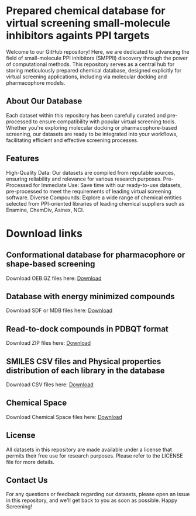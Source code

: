 # Prepared chemical database for virtual screening small-molecule inhibitors againts PPI targets
Welcome to our GitHub repository! Here, we are dedicated to advancing the field of small-molecule PPI inhibitors (SMPPII) discovery through the power of computational methods. This repository serves as a central hub for storing meticulously prepared chemical database, designed explicitly for virtual screening applications, including via molecular docking and pharmacophore models.

## About Our Database
Each dataset within this repository has been carefully curated and pre-processed to ensure compatibility with popular virtual screening tools. Whether you're exploring molecular docking or pharmacophore-based screening, our datasets are ready to be integrated into your workflows, facilitating efficient and effective screening processes.

## Features
High-Quality Data: Our datasets are compiled from reputable sources, ensuring reliability and relevance for various research purposes.
Pre-Processed for Immediate Use: Save time with our ready-to-use datasets, pre-processed to meet the requirements of leading virtual screening software.
Diverse Compounds: Explore a wide range of chemical entities selected from PPI-oriented libraries of leading chemical suppliers such as Enamine, ChemDiv, Asinex, NCI.

# Download links
## Conformational database for pharmacophore or shape-based screening
Download OEB.GZ files here: [Download](https://drive.google.com/drive/folders/1f41gEG4QOTUeCLkUaEnjOO_p7rAPwqfX?usp=drive_link)

## Database with energy minimized compounds
Download SDF or MDB files here: [Download](https://drive.google.com/drive/folders/1GwLZ9Rw-BhdSXlNdE2y3ez2mY6_OE2Uu?usp=drive_link)

## Read-to-dock compounds in PDBQT format
Download ZIP files here: [Download](https://drive.google.com/drive/folders/1MScHZ3aMXo1-9BHQagZ7R8QPzSHzTk2l?usp=drive_link)

## SMILES CSV files and Physical properties distribution of each library in the database
Download CSV files here: [Download](https://drive.google.com/drive/folders/1lMR73oo0I2deo8oVQtOqPrFdUmfH7kgW?usp=drive_link)

## Chemical Space
Download Chemical Space files here: [Download](https://drive.google.com/drive/folders/1jfC17-iwz35xuZdleQ6Qpr32VVAFCie-?usp=sharing)

## License
All datasets in this repository are made available under a license that permits their free use for research purposes. Please refer to the LICENSE file for more details.

## Contact Us
For any questions or feedback regarding our datasets, please open an issue in this repository, and we'll get back to you as soon as possible.
Happy Screening!
